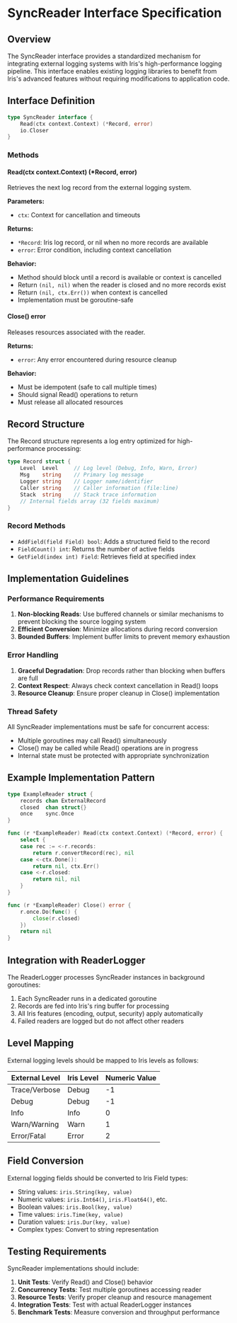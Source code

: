 # SyncReader Interface Specification

## Overview

The SyncReader interface provides a standardized mechanism for integrating external logging systems with Iris's high-performance logging pipeline. This interface enables existing logging libraries to benefit from Iris's advanced features without requiring modifications to application code.

## Interface Definition

```go
type SyncReader interface {
    Read(ctx context.Context) (*Record, error)
    io.Closer
}
```

### Methods

#### Read(ctx context.Context) (*Record, error)

Retrieves the next log record from the external logging system.

**Parameters:**
- `ctx`: Context for cancellation and timeouts

**Returns:**
- `*Record`: Iris log record, or nil when no more records are available
- `error`: Error condition, including context cancellation

**Behavior:**
- Method should block until a record is available or context is cancelled
- Return `(nil, nil)` when the reader is closed and no more records exist
- Return `(nil, ctx.Err())` when context is cancelled
- Implementation must be goroutine-safe

#### Close() error

Releases resources associated with the reader.

**Returns:**
- `error`: Any error encountered during resource cleanup

**Behavior:**
- Must be idempotent (safe to call multiple times)
- Should signal Read() operations to return
- Must release all allocated resources

## Record Structure

The Record structure represents a log entry optimized for high-performance processing:

```go
type Record struct {
    Level  Level     // Log level (Debug, Info, Warn, Error)
    Msg    string    // Primary log message
    Logger string    // Logger name/identifier
    Caller string    // Caller information (file:line)
    Stack  string    // Stack trace information
    // Internal fields array (32 fields maximum)
}
```

### Record Methods

- `AddField(field Field) bool`: Adds a structured field to the record
- `FieldCount() int`: Returns the number of active fields
- `GetField(index int) Field`: Retrieves field at specified index

## Implementation Guidelines

### Performance Requirements

1. **Non-blocking Reads**: Use buffered channels or similar mechanisms to prevent blocking the source logging system
2. **Efficient Conversion**: Minimize allocations during record conversion
3. **Bounded Buffers**: Implement buffer limits to prevent memory exhaustion

### Error Handling

1. **Graceful Degradation**: Drop records rather than blocking when buffers are full
2. **Context Respect**: Always check context cancellation in Read() loops
3. **Resource Cleanup**: Ensure proper cleanup in Close() implementation

### Thread Safety

All SyncReader implementations must be safe for concurrent access:
- Multiple goroutines may call Read() simultaneously
- Close() may be called while Read() operations are in progress
- Internal state must be protected with appropriate synchronization

## Example Implementation Pattern

```go
type ExampleReader struct {
    records chan ExternalRecord
    closed  chan struct{}
    once    sync.Once
}

func (r *ExampleReader) Read(ctx context.Context) (*Record, error) {
    select {
    case rec := <-r.records:
        return r.convertRecord(rec), nil
    case <-ctx.Done():
        return nil, ctx.Err()
    case <-r.closed:
        return nil, nil
    }
}

func (r *ExampleReader) Close() error {
    r.once.Do(func() {
        close(r.closed)
    })
    return nil
}
```

## Integration with ReaderLogger

The ReaderLogger processes SyncReader instances in background goroutines:

1. Each SyncReader runs in a dedicated goroutine
2. Records are fed into Iris's ring buffer for processing
3. All Iris features (encoding, output, security) apply automatically
4. Failed readers are logged but do not affect other readers

## Level Mapping

External logging levels should be mapped to Iris levels as follows:

| External Level | Iris Level | Numeric Value |
|----------------|------------|---------------|
| Trace/Verbose  | Debug      | -1            |
| Debug          | Debug      | -1            |
| Info           | Info       | 0             |
| Warn/Warning   | Warn       | 1             |
| Error/Fatal    | Error      | 2             |

## Field Conversion

External logging fields should be converted to Iris Field types:

- String values: `iris.String(key, value)`
- Numeric values: `iris.Int64()`, `iris.Float64()`, etc.
- Boolean values: `iris.Bool(key, value)`
- Time values: `iris.Time(key, value)`
- Duration values: `iris.Dur(key, value)`
- Complex types: Convert to string representation

## Testing Requirements

SyncReader implementations should include:

1. **Unit Tests**: Verify Read() and Close() behavior
2. **Concurrency Tests**: Test multiple goroutines accessing reader
3. **Resource Tests**: Verify proper cleanup and resource management
4. **Integration Tests**: Test with actual ReaderLogger instances
5. **Benchmark Tests**: Measure conversion and throughput performance
